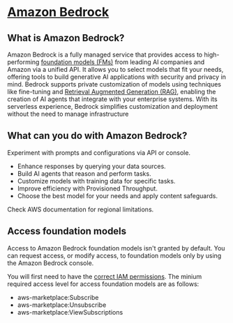 # __[Amazon Bedrock](https://aws.amazon.com/bedrock/ "Amazon Bedrock")__

## What is Amazon Bedrock?

Amazon Bedrock is a fully managed service that provides access to high-performing [foundation models (FMs)](https://aws.amazon.com/bedrock/titan/?gclid=CjwKCAjw9p24BhB_EiwA8ID5BrB1y6ijM1tlyY50fe0jvhXN7K8lChoT3DVRaKlz7CjxqvkwUeJ-whoCTIoQAvD_BwE&trk=a24959e6-7c3e-4565-8f40-94fed5fc822b&sc_channel=ps&ef_id=CjwKCAjw9p24BhB_EiwA8ID5BrB1y6ijM1tlyY50fe0jvhXN7K8lChoT3DVRaKlz7CjxqvkwUeJ-whoCTIoQAvD_BwE:G:s&s_kwcid=AL!4422!3!691967596776!e!!g!!foundation%20model!21048269265!166106443344) from leading AI companies and Amazon via a unified API. It allows you to select models that fit your needs, offering tools to build generative AI applications with security and privacy in mind. Bedrock supports private customization of models using techniques like fine-tuning and [Retrieval Augmented Generation (RAG)](https://aws.amazon.com/what-is/retrieval-augmented-generation/), enabling the creation of AI agents that integrate with your enterprise systems. With its serverless experience, Bedrock simplifies customization and deployment without the need to manage infrastructure

## What can you do with Amazon Bedrock?

Experiment with prompts and configurations via API or console.
* Enhance responses by querying your data sources.
* Build AI agents that reason and perform tasks.
* Customize models with training data for specific tasks.
* Improve efficiency with Provisioned Throughput.
* Choose the best model for your needs and apply content safeguards.

Check AWS documentation for regional limitations.

## Access foundation models

Access to Amazon Bedrock foundation models isn't granted by default. You can request access, or modify access, to foundation models only by using the Amazon Bedrock console.

You will first need to have the [correct IAM permissions](https://aws.amazon.com/iam/). The minium required access level for access foundation models are as follows:

* aws-marketplace:Subscribe
* aws-marketplace:Unsubscribe
* aws-marketplace:ViewSubscriptions

